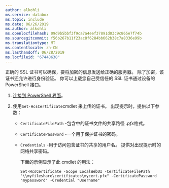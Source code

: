 ```yaml
---
author: alkohli
ms.service: databox
ms.topic: include
ms.date: 06/26/2019
ms.author: alkohli
ms.openlocfilehash: 09d9b5bbf3f9ca7a4eef37891d03c9c865e7f74b
ms.sourcegitcommit: f56b267b11f23ac8f6284bb662b38c7a8336e99b
ms.translationtype: MT
ms.contentlocale: zh-CN
ms.lasthandoff: 06/28/2019
ms.locfileid: "67448638"
---
```

正确的 SSL 证书可以确保，要将加密的信息发送给正确的服务器。 除了加密，该证书还允许进行身份验证。 你可以上载您自己受信任的 SSL 证书通过设备的 PowerShell 接口。

1. [连接到 PowerShell 界面](#connect-to-the-powershell-interface)。
2. 使用`Set-HcsCertificate`cmdlet 来上传的证书。 出现提示时，提供以下参数：

   - `CertificateFilePath` -包含中的证书文件的共享路径 *.pfx*格式。
   - `CertificatePassword` -一个用于保护证书的密码。
   - `Credentials` -用于访问包含证书的共享的用户名。 提供对出现提示时的网络共享密码。

     下面的示例显示了此 cmdlet 的用法：

     ```
     Set-HcsCertificate -Scope LocalWebUI -CertificateFilePath "\\myfileshare\certificates\mycert.pfx" -CertificatePassword "mypassword" -Credential "Username"
     ```

